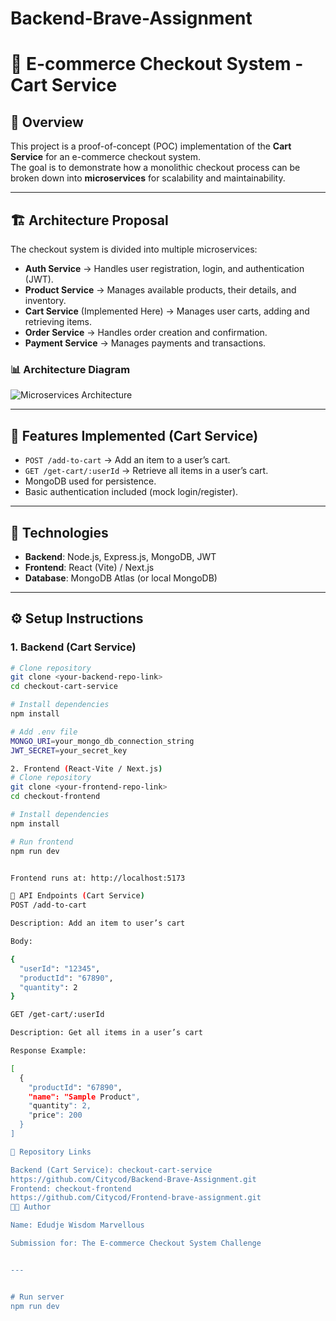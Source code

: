 # Backend-Brave-Assignment
# 🛒 E-commerce Checkout System - Cart Service

## 📌 Overview
This project is a proof-of-concept (POC) implementation of the **Cart Service** for an e-commerce checkout system.  
The goal is to demonstrate how a monolithic checkout process can be broken down into **microservices** for scalability and maintainability.  

---

## 🏗 Architecture Proposal

The checkout system is divided into multiple microservices:

- **Auth Service** → Handles user registration, login, and authentication (JWT).  
- **Product Service** → Manages available products, their details, and inventory.  
- **Cart Service** (Implemented Here) → Manages user carts, adding and retrieving items.  
- **Order Service** → Handles order creation and confirmation.  
- **Payment Service** → Manages payments and transactions.  

### 📊 Architecture Diagram
![Microservices Architecture](https://storage.googleapis.com/pacitude-buckets/licensed-image.jpeg)

---

## 🚀 Features Implemented (Cart Service)
- `POST /add-to-cart` → Add an item to a user’s cart.  
- `GET /get-cart/:userId` → Retrieve all items in a user’s cart.  
- MongoDB used for persistence.  
- Basic authentication included (mock login/register).  

---

## 🔧 Technologies
- **Backend**: Node.js, Express.js, MongoDB, JWT  
- **Frontend**: React (Vite) / Next.js  
- **Database**: MongoDB Atlas (or local MongoDB)

---

## ⚙️ Setup Instructions

### 1. Backend (Cart Service)
```bash
# Clone repository
git clone <your-backend-repo-link>
cd checkout-cart-service

# Install dependencies
npm install

# Add .env file
MONGO_URI=your_mongo_db_connection_string
JWT_SECRET=your_secret_key

2. Frontend (React-Vite / Next.js)
# Clone repository
git clone <your-frontend-repo-link>
cd checkout-frontend

# Install dependencies
npm install

# Run frontend
npm run dev


Frontend runs at: http://localhost:5173

📡 API Endpoints (Cart Service)
POST /add-to-cart

Description: Add an item to user’s cart

Body:

{
  "userId": "12345",
  "productId": "67890",
  "quantity": 2
}

GET /get-cart/:userId

Description: Get all items in a user’s cart

Response Example:

[
  {
    "productId": "67890",
    "name": "Sample Product",
    "quantity": 2,
    "price": 200
  }
]

📎 Repository Links

Backend (Cart Service): checkout-cart-service
https://github.com/Citycod/Backend-Brave-Assignment.git
Frontend: checkout-frontend
https://github.com/Citycod/Frontend-brave-assignment.git
👨‍💻 Author

Name: Edudje Wisdom Marvellous

Submission for: The E-commerce Checkout System Challenge


---


# Run server
npm run dev

